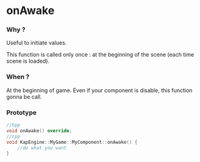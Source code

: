# onAwake

### Why ?

Useful to initiate values.

This function is called only once : at the beginning of the scene (each time scene is loaded).

### When ?

At the beginning of game. Even if your component is disable, this function gonna be call.

### Prototype

```cpp
//hpp
void onAwake() override;
//cpp
void KapEngine::MyGame::MyComponent::onAwake() {
    //do what you want
}
```
